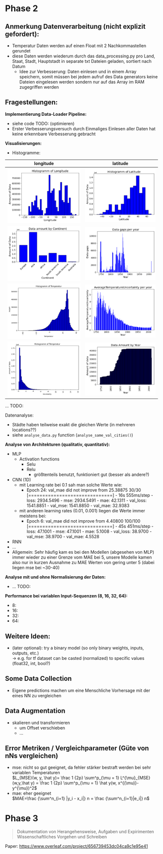 # Phase 2

## Anmerkung Datenverarbeitung (nicht explizit gefordert):
- Temperatur Daten werden auf einen Float mit 2 Nachkommastellen gerundet
- diese Daten werden wiederum durch das data_processing.py pro Land, Staat, Stadt, Hauptstadt in separate txt Dateien geladen, sortiert nach Datum
  - Idee zur Verbesserung: Daten einlesen und in einem Array speichern, somit müssen bei jedem aufruf des Data generators keine Dateien eingelesen werden sondern nur auf das Array im RAM zugegriffen werden

## Fragestellungen:

**Implementierung Data-Loader Pipeline:**
- siehe code TODO: (optimieren)
- Erster Verbesserungsversuch durch Einmaliges Einlesen aller Daten hat keine erkennbare Verbesserung gebracht

**Visualisierungen:**

- Histogramme:

| longitude | latitude |
| -- | -- |
| ![longitude histogramm](.\\histograms\\Longitude.png) | ![latitude histogramm](.\\histograms\\Latitude.png) |
| ![Continents](.\\histograms\\Continents.png) | ![Gaps in Data](.\\histograms\\Data_gaps.png) |
| ![Temperatur](.\\histograms\\Temperatur.png) | ![Uncertainty over years](.\\histograms\\Uncertainty_per_year.png) |
| ![Uncertainty](.\\histograms\\Uncertainty.png) | ![Years](.\\histograms\\Years.png) |
... TODO:

Datenanalyse:
- Städte haben teilweise exakt die gleichen Werte (in mehreren locations??)
- siehe ```analyse_data.py``` function (```analyse_same_val_cities()```)

**Analyse von Architekturen (qualitativ, quantitativ):**
- MLP
  - Activation functions
    - Selu
    - Relu
      - größtenteils benutzt, funktioniert gut (besser als andere?)
- CNN (1D)
  - mit Learning rate bei 0.1 sah man solche Werte wie:
    - Epoch 24: val_mae did not improve from 25.38875
      30/30 [==============================] - 16s 555ms/step - loss: 2934.5496 - mse: 2934.5491 - mae: 42.1311 - val_loss: 1541.8851 - val_mse: 1541.8850 - val_mae: 32.9383
  - mit anderen learning rates (0.01, 0.001) liegen die Werte immer meistens bei: 
    - Epoch 6: val_mae did not improve from 4.40800
      100/100 [==============================] - 45s 451ms/step - loss: 47.1001 - mse: 47.1001 - mae: 5.1008 - val_loss: 38.9700 - val_mse: 38.9700 - val_mae: 4.5528
- RNN
- ...
- Allgemein:
  Sehr häufig kam es bei den Modellen (abgesehen von MLP) immer wieder zu einer Grenze vom MAE bei 5, unsere Modelle kamen also nur in kurzen Ausnahme zu MAE Werten von gering unter 5 (dabei liegen mse bei ~30-40)

**Analyse mit und ohne Normalisierung der Daten:**
- ... TODO:

**Performance bei variablen Input-Sequenzen (8, 16, 32, 64):**
- 8:
- 16:
- 32:
- 64:



## Weitere Ideen:
- (later optional): try a binary model (so only binary weights, inputs, outputs, etc.)  
    -> e.g. for tf dataset can be casted (normalized) to specific values (float32, int, bool?)

## Some Data Collection
- Eigene predictions machen um eine Menschliche Vorhersage mit der eines NN zu vergleichen

## Data Augmentation
- skalieren und transformieren
  - um Offset verschieben
  - ...

## Error Metriken / Vergleichparameter (Güte von nNs vergleichen)
- mse: nicht so gut geeignet, da fehler stärker bestraft werden bei sehr variablen Temperaturen  
  $L_{MSE}(w, y, \hat y)= \frac 1 {2p} \sum^p_{\mu = 1} L^{\mu}_{MSE}(w,y,\hat y) = \frac 1 {2p} \sum^p_{\mu = 1} \hat y(w, x^{(\mu)}-y^{\mu})^2$
- mae: eher geeignet  
  $MAE=\frac {\sum^n_{i=1} |y_i - x_i|} n = \frac {\sum^n_{i=1}|e_i|} n$

# Phase 3
> Dokumentation von Herangehensweise, Aufgaben und Expirimenten
> Wissenschaftliches Vorgehen und Schreiben





Paper: https://www.overleaf.com/project/656739453dc04ca9c1e95e41